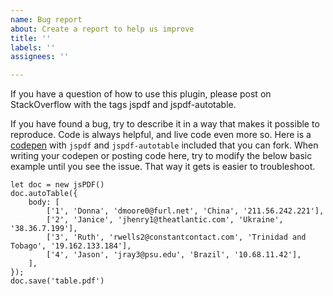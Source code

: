 ```yaml
---
name: Bug report
about: Create a report to help us improve
title: ''
labels: ''
assignees: ''

---
```


If you have a question of how to use this plugin, please post on StackOverflow with the tags jspdf and jspdf-autotable.

If you have found a bug, try to describe it in a way that makes it possible to reproduce. Code is always helpful, and live code even more so. Here is a [codepen](http://codepen.io/someatoms/pen/EjwPEb) with `jspdf` and `jspdf-autotable` included that you can fork. When writing your codepen or posting code here, try to modify the below basic example until you see the issue. That way it gets is easier to troubleshoot.

    let doc = new jsPDF()
    doc.autoTable({
        body: [
            ['1', 'Donna', 'dmoore0@furl.net', 'China', '211.56.242.221'],
            ['2', 'Janice', 'jhenry1@theatlantic.com', 'Ukraine', '38.36.7.199'],
            ['3', 'Ruth', 'rwells2@constantcontact.com', 'Trinidad and Tobago', '19.162.133.184'],
            ['4', 'Jason', 'jray3@psu.edu', 'Brazil', '10.68.11.42'],
        ],
    });
    doc.save('table.pdf')
